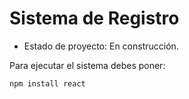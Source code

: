 <h1> Sistema de Registro </h1>

- Estado de proyecto: En construcción.

Para ejecutar el sistema debes poner:

```npm install react```
